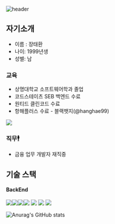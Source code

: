 
![header](https://capsule-render.vercel.app/api?type=waving&animation=twinkling&color=auto&height=200&section=header&text=WELECOME%20TO%20TaehwanGithub%20&fontSize=30)
## 자기소개 
- 이름 : 장태환    
- 나이: 1999년생    
- 성별: 남    


### 교육           
 - 상명대학교 소프트웨어학과 졸업
 - 코드스테이츠 SEB 백엔드 수료
 - 원티드 클린코드 수료
 - 항해플러스 수료 - 블랙뱃지(@hanghae99)
  <img src="https://static.spartacodingclub.kr/hanghae99/plus/badge/badge-black.png" class="css-xp7qz9">

 ### 직무🕴️
 - 금융 업무 개발자 재직중

## 기술 스택
#### BackEnd
<img src="https://img.shields.io/badge/springboot-6DB33F?style=for-the-badge&logo=springboot&logoColor=white"><img src="https://img.shields.io/badge/springsecurity-6DB33F?style=for-the-badge&logo=springsecurity&logoColor=white"><img src="https://img.shields.io/badge/ubuntu-E95420?style=for-the-badge&logo=ubuntu&logoColor=white"><img src="https://img.shields.io/badge/mysql-4479A1?style=for-the-badge&logo=mysql&logoColor=white">
<img src="https://img.shields.io/badge/Python-3776AB?style=for-the-badge&logo=Python&logoColor=white">
<img src="https://img.shields.io/badge/amazonaws-232F3E?style=for-the-badge&logo=amazonaws&logoColor=white">
<img src="https://img.shields.io/badge/amazonec2-FF9900?style=for-the-badge&logo=amazonec2&logoColor=white">



![Anurag's GitHub stats](https://github-readme-stats.vercel.app/api?username=Taehwan2&show_icons=true&theme=radical)



